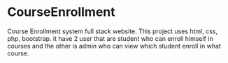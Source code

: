 # CourseEnrollment
Course Enrollment system full stack website.
This project uses html, css, php, bootstrap. it have 2 user that are student who can enroll himself in courses and the other is admin who can view which student enroll in what course.
